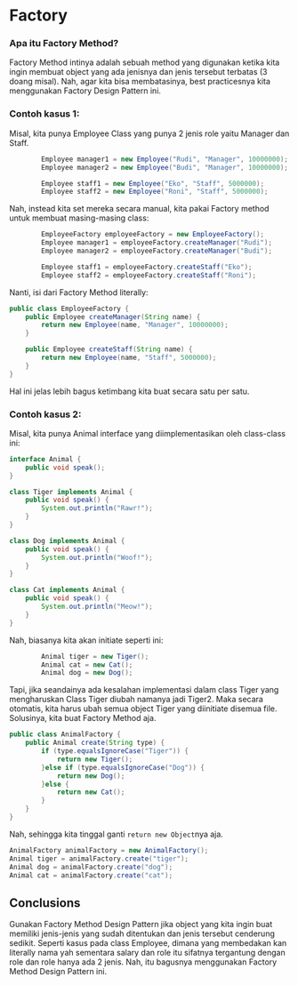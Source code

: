# Factory

### Apa itu Factory Method?
Factory Method intinya adalah sebuah method yang digunakan ketika kita ingin membuat object yang ada jenisnya dan jenis tersebut terbatas (3 doang misal). Nah, agar kita bisa membatasinya, best practicesnya kita menggunakan Factory Design Pattern ini.

### Contoh kasus 1:
Misal, kita punya Employee Class yang punya 2 jenis role yaitu Manager dan Staff.
```java
        Employee manager1 = new Employee("Rudi", "Manager", 10000000);
        Employee manager2 = new Employee("Budi", "Manager", 10000000);

        Employee staff1 = new Employee("Eko", "Staff", 5000000);
        Employee staff2 = new Employee("Roni", "Staff", 5000000);
```
Nah, instead kita set mereka secara manual, kita pakai Factory method untuk membuat masing-masing class:
```java
        EmployeeFactory employeeFactory = new EmployeeFactory();
        Employee manager1 = employeeFactory.createManager("Rudi");
        Employee manager2 = employeeFactory.createManager("Budi");

        Employee staff1 = employeeFactory.createStaff("Eko");
        Employee staff2 = employeeFactory.createStaff("Roni");
```
Nanti, isi dari Factory Method literally:
```java
public class EmployeeFactory {
    public Employee createManager(String name) {
        return new Employee(name, "Manager", 10000000);
    }

    public Employee createStaff(String name) {
        return new Employee(name, "Staff", 5000000);
    }
}
```
Hal ini jelas lebih bagus ketimbang kita buat secara satu per satu.

### Contoh kasus 2:
Misal, kita punya Animal interface yang diimplementasikan oleh class-class ini:
```java
interface Animal {
    public void speak();
}

class Tiger implements Animal {
    public void speak() {
        System.out.println("Rawr!");
    }
}

class Dog implements Animal {
    public void speak() {
        System.out.println("Woof!");
    }
}

class Cat implements Animal {
    public void speak() {
        System.out.println("Meow!");
    }
}
```
Nah, biasanya kita akan initiate seperti ini:
```java
        Animal tiger = new Tiger();
        Animal cat = new Cat();
        Animal dog = new Dog();
```
Tapi, jika seandainya ada kesalahan implementasi dalam class Tiger yang mengharuskan Class Tiger diubah namanya jadi Tiger2. Maka secara otomatis, kita harus ubah semua object Tiger yang diinitiate disemua file. Solusinya, kita buat Factory Method aja.
```java
public class AnimalFactory {
    public Animal create(String type) {
        if (type.equalsIgnoreCase("Tiger")) {
            return new Tiger();
        }else if (type.equalsIgnoreCase("Dog")) {
            return new Dog();
        }else {
            return new Cat();
        }
    }
}
```
Nah, sehingga kita tinggal ganti `return new Object`nya aja.
```java
AnimalFactory animalFactory = new AnimalFactory();
Animal tiger = animalFactory.create("tiger");
Animal dog = animalFactory.create("dog");
Animal cat = animalFactory.create("cat");
```

## Conclusions

Gunakan Factory Method Design Pattern jika object yang kita ingin buat memiliki jenis-jenis yang sudah ditentukan dan jenis tersebut cenderung sedikit. Seperti kasus pada class Employee, dimana yang membedakan kan literally nama yah sementara salary dan role itu sifatnya tergantung dengan role dan role hanya ada 2 jenis. Nah, itu bagusnya menggunakan Factory Method Design Pattern ini.